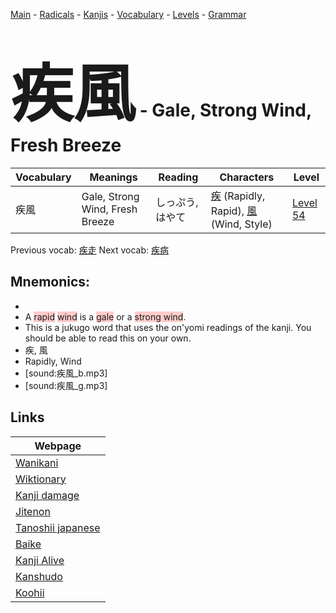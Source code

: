 <style> bigfont {font-size: 100px}</style>
[Main](../README.md) -
[Radicals](../radicals.md) -
[Kanjis](../kanjis.md) -
[Vocabulary](../vocabulary.md) -
[Levels](../levels.md) -
[Grammar](../grammar.md)
# <bigfont> 疾風</bigfont> - Gale, Strong Wind, Fresh Breeze 

| Vocabulary | Meanings | Reading | Characters | Level |
| --- | --- | --- | --- | --- |
| 疾風 | Gale, Strong Wind, Fresh Breeze | しっぷう, はやて |  [疾](../kanjis/疾.md) (Rapidly, Rapid), [風](../kanjis/風.md) (Wind, Style) | [Level 54](../levels/wk_level54.md) |

Previous vocab: [疾走](疾走.md) Next vocab: [疾病](疾病.md) 

## Mnemonics:

* 
* A <span style="background-color:#ffcccb"> rapid</span> <span style="background-color:#ffcccb"> wind</span> is a <span style="background-color:#ffcccb"> gale</span> or a <span style="background-color:#ffcccb"> strong wind</span>.
* This is a jukugo word that uses the on'yomi readings of the kanji. You should be able to read this on your own.
* 疾, 風
* Rapidly, Wind
* [sound:疾風_b.mp3]
* [sound:疾風_g.mp3]


## Links 

| Webpage |
| --- |
| [Wanikani          ](https://www.wanikani.com/kanji/疾風) |
| [Wiktionary        ](https://en.wiktionary.org/wiki/疾風) |
| [Kanji damage      ](http://www.kanjidamage.com/kanji/search?utf8=✓&q=疾風) |
| [Jitenon           ](https://jitenon.com/kanji/疾風) |
| [Tanoshii japanese ](https://www.tanoshiijapanese.com/dictionary/kanji.cfm?k=疾風) |
| [Baike             ](https://baike.baidu.com/item/疾風) |
| [Kanji Alive       ](https://app.kanjialive.com/疾風) |
| [Kanshudo          ](https://www.kanshudo.com/searchmn?q=疾風) |
| [Koohii            ](https://kanji.koohii.com/study/kanji/疾風) |
